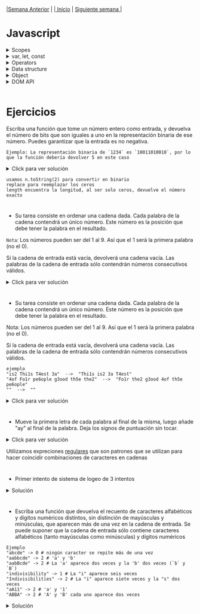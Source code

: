 |[Semana Anterior](/week02/README.md) |
|[ Inicio](/README.md) |
[Siguiente semana ](/week04/README.md)|

# Javascript

<details><summary>Scopes </summary></details>

<details><summary>var, let, const </summary></details>

<details><summary>Operators </summary>
<ul> 
    <li> <details><summary>TypeOf</summary></li></details>
</ul>
<details><summary>Data structure</summary>
<ul>
    <li><details><summary>Array </summary></details></li>
    <li><details><summary>List</summary></details></li>
    <li><details><summary>Stack </summary></details></li>
</details>
</ul>
<details><summary>Object </summary></details>
<details><summary>DOM API </summary></details>
<br>


# Ejercicios

Escriba una función que tome un número entero como entrada, y devuelva el número de bits que son iguales a uno en la representación binaria de ese número. Puedes garantizar que la entrada es no negativa.

```
Ejemplo: La representación binaria de `1234` es `10011010010`, por lo que la función debería devolver 5 en este caso
```
<details>
  <summary>Click para ver solución</summary>
  
    let n= 1234;
    var countBits = function(n) {
    return n.toString(2).replace(/0/g,'').length;
    };
    console.log (countBits(n))
</details>


```
usamos n.toString(2) para convertir en binario
replace para reemplazar los ceros
length encuentra la longitud, al ser solo ceros, devuelve el número exacto
```

#
- Su tarea consiste en ordenar una cadena dada. 
Cada palabra de la cadena contendrá un único número. 
Este número es la posición que debe tener la palabra en el resultado.

`Nota`: Los números pueden ser del 1 al 9. 
Así que el 1 será la primera palabra (no el 0).

Si la cadena de entrada está vacía, devolverá una cadena vacía. 
Las palabras de la cadena de entrada sólo contendrán números consecutivos válidos.

<details>
  <summary>Click para ver solución</summary>
  
    let names= ["Alex", "David"]
    function likes(names) {
        switch(names.length) {
    case 0:
        return 'no one likes this';
        break;
    case 1:
        return names[0] +  ' likes this';
        break;
    case 2:
        return names[0] + ' and '+ names[1] + ' like this';
        break;
    case 3:
        return names[0]+', '+ names[1] + ' and ' + names[2] + ' like this';
        break;
    default:
        return names[0]+ ', '+ names[1] + ' and ' + (names.length-2 ) + ' others like this';
        break;
    }
    }
    console.log(likes(names) );
</details>



#
- Su tarea consiste en ordenar una cadena dada. 
Cada palabra de la cadena contendrá un único número. 
Este número es la posición que debe tener la palabra en el resultado.

Nota: Los números pueden ser del 1 al 9. Así que el 1 será la primera palabra (no el 0).

Si la cadena de entrada está vacía, devolverá una cadena vacía. 
Las palabras de la cadena de entrada sólo contendrán números consecutivos válidos.

```
ejemplo
"is2 Thi1s T4est 3a"  -->  "Thi1s is2 3a T4est"
"4of Fo1r pe6ople g3ood th5e the2"  -->  "Fo1r the2 g3ood 4of th5e pe6ople"
""  -->  ""
```

<details>
  <summary>Click para ver solución</summary>
  
    function order(words){
    // =)
    return words && words.split(' ')
    .map(word => word.match(/\d/) + word)
    .sort()
    .map(word => word.slice(1))
    .join(' ');
    }

</details>


#
- Mueve la primera letra de cada palabra al final de la misma, luego añade "ay" al final de la palabra. Deja los signos de puntuación sin tocar.

<details>
  <summary>Click para ver solución</summary>

    function pigIt(str){
    return str.replace(/\b(\w)(\w*)\b/g,"$2$1ay");
}
}
  
</details>


Utilizamos expreciones [regulares](https://developer.mozilla.org/es/docs/Web/JavaScript/Guide/Regular_Expressions#crear_una_expresión_regular) que son patrones que se utilizan para hacer coincidir combinaciones de caracteres en cadenas

#

- Primer intento de sistema de logeo de 3 intentos 

<details>
  <summary>Solución</summary>

    var inicioDeSesionRegistrado = "Alex";
    var contrasenhaRegistrada = "Alex321";

    var maximoIntentos = 3;
    var intentoActual = 1;

    while(intentoActual <= maximoIntentos){
        var inicioDeSesionIngresado = prompt("Ingrese su usuario");
        var contrasenhaIngresada = prompt("Ingrese su contraseña");

        if(inicioDeSesionRegistrado == inicioDeSesionIngresado && contrasenhaRegistrada == contrasenhaIngresada){
            alert("Bienvenido al sistema " + inicioDeSesionIngresado);
            intentoActual = maximoIntentos; // Lo hice bien, así que paso todos los intentos que falten y salgo del loop. Allá abajo aumentará +1! 
        } else {
            if (intentoActual == 3) {
                alert("Agotaste el número permitido de intentos!");
            } else {
                alert("Inicio de sesión inválido. Favor intente de nuevo");
            }
        }

        intentoActual ++;  
    }
</details>



#
- Escriba una función que devuelva el recuento de caracteres alfabéticos y dígitos numéricos distintos, 
sin distinción de mayúsculas y minúsculas, que aparecen más de una vez en la cadena de entrada. 
Se puede suponer que la cadena de entrada sólo contiene caracteres alfabéticos 
(tanto mayúsculas como minúsculas) y dígitos numéricos

```
Ejemplo
"abcde" -> 0 # ningún caracter se repite más de una vez
"aabbcde" -> 2 # 'a' y 'b'
"aabBcde" -> 2 # La 'a' aparece dos veces y la 'b' dos veces (`b` y `B`)
"indivisibility" -> 1 # La "i" aparece seis veces
"Indivisibilities" -> 2 # La "i" aparece siete veces y la "s" dos veces
"aA11" -> 2 # 'a' y '1'
"ABBA" -> 2 # 'A' y 'B' cada uno aparece dos veces
```


<details>
  <summary>Solución</summary>

    function duplicateCount(text) {
        let textArray = text.toLowerCase().split('').sort();
        let i = 0,
            result = 0,
            lastIndexOfChar = 0;
        while (textArray.length) {
            lastIndexOfChar = textArray.lastIndexOf(textArray[i]);
            if (lastIndexOfChar !== i) {
                i = lastIndexOfChar;
                result++;
            }
            textArray = textArray.slice(++i);
            i = 0;
        }
        return result;
    }

</details>
